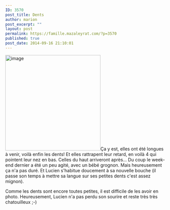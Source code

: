 ```yaml
---
ID: 3570
post_title: Dents
author: marion
post_excerpt: ""
layout: post
permalink: https://famille.mazaleyrat.com/?p=3570
published: true
post_date: 2014-09-16 21:10:01
---
```

<a href="http://famille.mazaleyrat.com/wordpress/wp-content/uploads/2014/09/wpid-wp-1410864610494.jpeg"><img class="alignleft" title="wp-1410864610494" alt="image" src="http://famille.mazaleyrat.com/wordpress/wp-content/uploads/2014/09/wpid-wp-1410864610494.jpeg" width="300" height="300" /></a>Ça y est, elles ont été longues à venir, voilà enfin les dents! Et elles rattrapent leur retard, en voilà 4 qui pointent leur nez en bas. Celles du haut arriveront après...
Du coup le week-end dernier a été un peu agité, avec un bébé grognon. Mais heureusement ça n'a pas duré. Et Lucien s'habitue doucement à sa nouvelle bouche (il passe son temps à mettre sa langue sur ses petites dents c'est assez mignon).

Comme les dents sont encore toutes petites, il est difficile de les avoir en photo. Heureusement, Lucien n'a pas perdu son sourire et reste très très chatouilleux ;-)